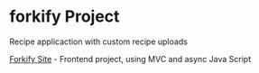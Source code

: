 # forkify Project

Recipe applicaction with custom recipe uploads

[Forkify Site](https://sssrgo-dev.github.io/forkify-learning-project/final/index.html "Frontend project, using MVC and async Java Script") - Frontend project, using MVC and async Java Script
